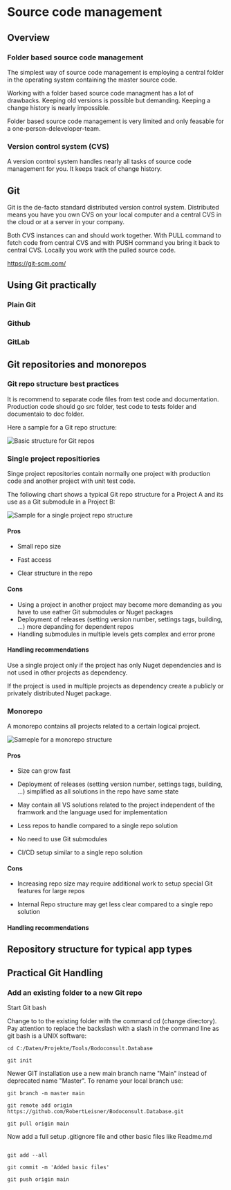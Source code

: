# Source code management

## Overview

### Folder based source code management

The simplest way of source code management is employing a central folder in the operating system containing the master source code.

Working with a folder based source code managment has a lot of drawbacks. Keeping old versions is possible but demanding. Keeping a change history is nearly impossible.

Folder based source code management is very limited and only feasable for a one-person-deleveloper-team.

### Version control system (CVS)

A version control system handles nearly all tasks of source code management for you. It keeps track of change history. 

## Git

Git is the de-facto standard distributed version control system. Distributed means you have you own CVS on your local computer and a central CVS in the cloud or at a server in your company.

Both CVS instances can and should work together. With PULL command to fetch code from central CVS and with PUSH command you bring it back to central CVS. Locally you work with the pulled source code.

https://git-scm.com/

## Using Git practically

### Plain Git

### Github


### GitLab


## Git repositories and monorepos

### Git repo structure best practices

It is recommend to separate code files from test code and documentation. Production code should go src folder, test code to tests folder and documentaio to doc folder.

Here a sample for a Git repo structure:

![Basic structure for Git repos](GitRepo.jpg)


### Single project repositiories





Singe project repositories contain normally one project with production code and another project with unit test code.

The following chart shows a typical Git repo structure for a Project A and its use as a Git submodule in a Project B:

![Sample for a single project repo structure](SingleProjectRepo.png)

#### Pros

-   Small repo size

-   Fast access

-   Clear structure in the repo

#### Cons

-   Using a project in another project may become more demanding as you have to use eather Git submodules or Nuget packages
-   Deployment of releases (setting version number, settings tags, building, ...) more depanding for dependent repos
-   Handling submodules in multiple levels gets complex and error prone

#### Handling recommendations

Use a single project only if the project has only Nuget dependencies and is not used in other projects as dependency.

If the project is used in multiple projects as dependency create a publicly or privately
distributed Nuget package.

### Monorepo

A monorepo contains all projects related to a certain logical project. 

![Sameple for a monorepo structure](MonoRepo.png)

#### Pros

-   Size can grow fast

-   Deployment of releases (setting version number, settings tags, building, ...) simplified as all solutions in the repo have same state

-   May contain all VS solutions related to the project independent of the framwork and the language used for implementation

-   Less repos to handle compared to a single repo solution

-   No need to use Git submodules

-   CI/CD setup similar to a single repo solution

#### Cons

-   Increasing repo size may require additional work to setup special Git features for large repos

-   Internal Repo structure may get less clear compared to a single repo solution



#### Handling recommendations



## Repository structure for typical app types




## Practical Git Handling

### Add an existing folder to a new Git repo

Start Git bash

Change to to the existing folder with the command cd (change directory). Pay attention to replace the backslash with a slash in the command line as git bash is a UNIX software:

```
cd C:/Daten/Projekte/Tools/Bodoconsult.Database
```

```
git init
```

Newer GIT installation use a new main branch name "Main" instead of deprecated name "Master". To rename your local branch use:

```
git branch -m master main
```

```
git remote add origin https://github.com/RobertLeisner/Bodoconsult.Database.git
```

```
git pull origin main
```

Now add a full setup .gitignore file and other basic files like Readme.md

```

git add --all

git commit -m 'Added basic files'

git push origin main

```
